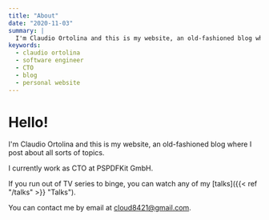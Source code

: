 ```yaml
---
title: "About"
date: "2020-11-03"
summary: |
  I'm Claudio Ortolina and this is my website, an old-fashioned blog where I post about all sorts of topics.
keywords:
  - claudio ortolina
  - software engineer
  - CTO
  - blog
  - personal website
---
```


# Hello!

I'm Claudio Ortolina and this is my website, an old-fashioned blog where I post about all sorts of topics.

I currently work as CTO at PSPDFKit GmbH.

If you run out of TV series to binge, you can watch any of my [talks]({{< ref "/talks" >}} "Talks").

You can contact me by email at <cloud8421@gmail.com>.
